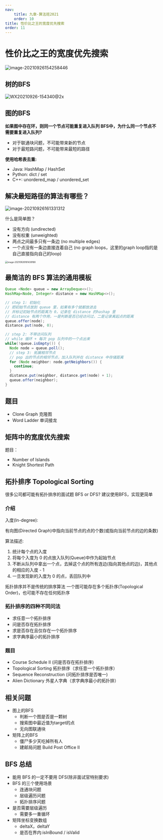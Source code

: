 ```yaml
---
nav:
    title: 九章-算法班2021
    order: 10
title: 性价比之王的宽度优先搜索
order: 11
---
```


# 性价比之王的宽度优先搜索

![image-20210926154258446](https://wsk-mweb.oss-cn-hangzhou.aliyuncs.com/ipic/2021-09-26-074300.png)

## 树的BFS

![WX20210926-154340@2x](https://wsk-mweb.oss-cn-hangzhou.aliyuncs.com/ipic/2021-09-26-074603.jpg)

## 图的BFS

**如果图中存在环，则同一个节点可能重复进入队列 BFS中，为什么同一个节点不需要重复进入队列?** 

-  对于联通块问题，不可能带来新的节点
- 对于最短路问题，不可能带来最短的路径 

**使用哈希表去重:**

- Java: HashMap / HashSet
- Python: dict / set
- C++: unordered_map / unordered_set

## 解决最短路径的算法有哪些？

![image-20210926161331312](https://wsk-mweb.oss-cn-hangzhou.aliyuncs.com/ipic/2021-09-26-081333.png)

什么是简单图？

- 没有方向 (undirected)
- 没有权重 (unweighted)
- 两点之间最多只有一条边 (no multiple edges)
- 一个点没有一条边直接连着自己 (no graph loops，这里的graph loop指的是自己直接指向自己的loop)

<img src="https://wsk-mweb.oss-cn-hangzhou.aliyuncs.com/ipic/2021-09-26-081443.png" alt="image-20210926161438168" style="zoom:50%;" />

## 最简洁的 BFS 算法的通用模板

```java
Queue <Node> queue = new ArrayDeque<>();
HashMap<Node, Integer> distance = new HashMap<>();

// step 1: 初始化
// 把初始节点放到 queue 里，如果有多个就都放进去
// 并标记初始节点的距离为 0，记录在 distance 的hashap 里
// distance 有两个作用，一是判断是否已经访问过，二是记录离起点的距离
queue.offer(node);
distance.put(node, 0);

// step 2: 不带访问队列
// while 循环 + 每次 pop 队列中的一个点出来
while(!queue.isEmpty()) {
  Node node = queue.poll();
  // step 3: 拓展相邻节点
  // pop 出的节点的相邻节点，加入队列并在 distance 中存储距离
  for (Node neighbor: node.getNeighbors()) {
    continue;
  }
  distance.put(neighbor, distance.get(node) + 1);
  queue.offer(neighbor);
}
```

## 题目

- Clone Graph 克隆图
- Word Ladder 单词接龙

## 矩阵中的宽度优先搜索

题目：

- Number of Islands
- Knight Shortest Path

## 拓扑排序 Topological Sorting

很多公司都可能有拓扑排序的面试题
BFS or DFS?
建议使用BFS，实现更简单

### 介绍

入度(In-degree):

有向图(Directed Graph)中指向当前节点的点的个数(或指向当前节点的边的条数)



算法描述:

1. 统计每个点的入度
2. 将每个入度为 0 的点放入队列(Queue)中作为起始节点
3. 不断从队列中拿出一个点，去掉这个点的所有连边(指向其他点的边)，其他点的相应的入度 - 1 
4. 一旦发现新的入度为 0 的点，丢回队列中



拓扑排序并不是传统的排序算法
 一个图可能存在多个拓扑序(Topological Order)，也可能不存在任何拓扑序

### 拓扑排序的四种不同问法

- 求任意一个拓扑排序 
- 问是否存在拓扑排序 
- 求是否存在且仅存在一个拓扑排序 
- 求字典序最小的拓扑排序

### 题目

- Course Schedule II (问是否存在拓扑排序)
- Topological Sorting 拓扑排序（求任意一个拓扑排序）
- Sequence Reconstruction (问拓扑排序是否唯一)
- Alien Dictionary 外星人字典（求字典序最小的拓扑排）

## 相关问题

- 图上的BFS
  - 判断一个图是否是一颗树
  - 搜索图中最近值为target的点
  - 无向图联通块
- 矩阵上的BFS
  - 僵尸多少天吃掉所有人
  - 建邮局问题 Build Post Office II

## BFS 总结

- 能用 BFS 的一定不要用 DFS(除非面试官特别要求)
- BFS 的三个使用场景
  - 连通块问题
  - 层级遍历问题
  - 拓扑排序问题
- 是否需要层级遍历
  - 需要多一重循环
- 矩阵坐标变换数组
  - deltaX，deltaY
  - 是否在界内:isInBound / isValid